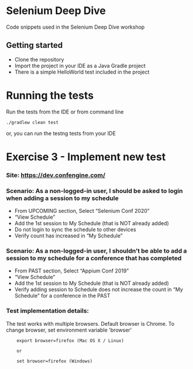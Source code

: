 # Selenium Deep Dive
Code snippets used in the Selenium Deep Dive workshop

## Getting started
* Clone the repository
* Import the project in your IDE as a Java Gradle project
* There is a simple HelloWorld test included in the project

# Running the tests
Run the tests from the IDE or from command line
```
./gradlew clean test
```

or, you can run the testng tests from your IDE


# Exercise 3 - Implement new test

### Site: https://dev.confengine.com/

### Scenario: As a non-logged-in user, I should be asked to login when adding a session to my schedule

* From UPCOMING section, Select “Selenium Conf 2020”
* “View Schedule”
* Add the 1st session to My Schedule (that is NOT already added)
* Do not login to sync the schedule to other devices
* Verify count has increased in “My Schedule”

### Scenario: As a non-logged-in user, I shouldn’t be able to add a session to my schedule for a conference that has completed
* From PAST section, Select “Appium Conf 2019”
* “View Schedule”
* Add the 1st session to My Schedule (that is NOT already added)
* Verify adding session to Schedule does not increase the count in “My Schedule” for a conference in the PAST

### Test implementation details:
The test works with multiple browsers. Default browser is Chrome. To change browser, set environment variable 'browser'
```
    export browser=firefox (Mac OS X / Linux)

    or

    set browser=firefox (Windows)
```